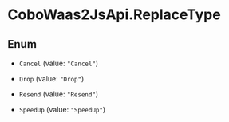 # CoboWaas2JsApi.ReplaceType

## Enum


* `Cancel` (value: `"Cancel"`)

* `Drop` (value: `"Drop"`)

* `Resend` (value: `"Resend"`)

* `SpeedUp` (value: `"SpeedUp"`)


